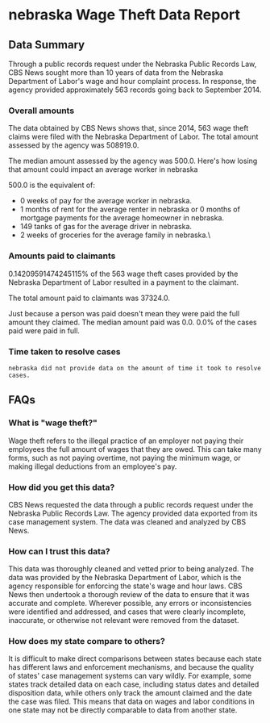 # nebraska Wage Theft Data Report

## Data Summary

Through a public records request under the Nebraska Public Records Law, CBS News sought more than 10 years of data from the Nebraska Department of Labor's wage and hour complaint process. In response, the agency provided approximately 563 records going back to September 2014.



### Overall amounts

The data obtained by CBS News shows that, since 2014, 563 wage theft claims were filed with the Nebraska Department of Labor. The total amount assessed by the agency was 508919.0.

The median amount assessed by the agency was 500.0. Here's how losing that amount could impact an average worker in nebraska

500.0 is the equivalent of: 
* 0 weeks of pay for the average worker in nebraska.
* 1 months of rent for the average renter in nebraska or 0 months of mortgage payments for the average homeowner in nebraska.
* 149 tanks of gas for the average driver in nebraska.
* 2 weeks of groceries for the average family in nebraska.\

### Amounts paid to claimants

0.14209591474245115% of the 563 wage theft cases provided by the Nebraska Department of Labor resulted in a payment to the claimant. 

The total amount paid to claimants was 37324.0.

Just because a person was paid doesn't mean they were paid the full amount they claimed. The median amount paid was 0.0. 0.0% of the cases paid were paid in full.


### Time taken to resolve cases

    nebraska did not provide data on the amount of time it took to resolve cases.


## FAQs

### What is "wage theft?"

Wage theft refers to the illegal practice of an employer not paying their employees the full amount of wages that they are owed. This can take many forms, such as not paying overtime, not paying the minimum wage, or making illegal deductions from an employee's pay.

###  How did you get this data?

CBS News requested the data through a public records request under the Nebraska Public Records Law. The agency provided data exported from its case management system. The data was cleaned and analyzed by CBS News.

### How can I trust this data? 

This data was thoroughly cleaned and vetted prior to being analyzed. The data was provided by the Nebraska Department of Labor, which is the agency responsible for enforcing the state's wage and hour laws. CBS News then undertook a thorough review of the data to ensure that it was accurate and complete. Wherever possible, any errors or inconsistencies were identified and addressed, and cases that were clearly incomplete, inaccurate, or otherwise not relevant were removed from the dataset.

### How does my state compare to others? 

It is difficult to make direct comparisons between states because each state has different laws and enforcement mechanisms, and because the quality of states' case management systems can vary wildly. For example, some states track detailed data on each case, including status dates and detailed disposition data, while others only track the amount claimed and the date the case was filed. This means that data on wages and labor conditions in one state may not be directly comparable to data from another state.